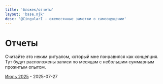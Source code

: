 ```yaml
---
title: 'бложек/отчеты'
layout: 'base.njk'
desc: '@CingularI - ежемесячные заметки о самоощущении'
---
```



# Отчеты

Считайте это неким ритуалом, который мне понравился как концепция. Тут будут расположены записи по месяцам с небольшим суммарным прожитым опытом.

[Июль 2025](july2025) - 2025-07-27
